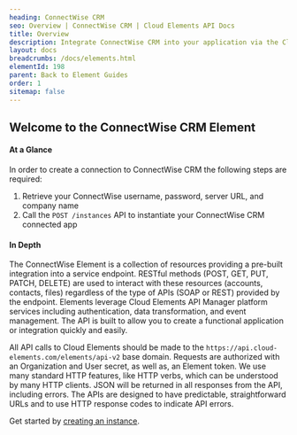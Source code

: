 ```yaml
---
heading: ConnectWise CRM
seo: Overview | ConnectWise CRM | Cloud Elements API Docs
title: Overview
description: Integrate ConnectWise CRM into your application via the Cloud Elements APIs.
layout: docs
breadcrumbs: /docs/elements.html
elementId: 198
parent: Back to Element Guides
order: 1
sitemap: false
---
```


## Welcome to the ConnectWise CRM Element


#### At a Glance

In order to create a connection to ConnectWise CRM the following steps are required:

1. Retrieve your ConnectWise username, password, server URL, and company name
2. Call the `POST /instances` API to instantiate your ConnectWise CRM connected app

#### In Depth

The ConnectWise Element is a collection of resources providing a pre-built integration into a service endpoint. RESTful methods (POST, GET, PUT, PATCH, DELETE) are used to interact with these resources (accounts, contacts, files) regardless of the type of APIs (SOAP or REST) provided by the endpoint. Elements leverage Cloud Elements API Manager platform services including authentication, data transformation, and event management.  The API is built to allow you to create a functional application or integration quickly and easily.

All API calls to Cloud Elements should be made to the `https://api.cloud-elements.com/elements/api-v2` base domain. Requests are authorized with an Organization and User secret, as well as, an Element token.  We use many standard HTTP features, like HTTP verbs, which can be understood by many HTTP clients. JSON will be returned in all responses from the API, including errors. The APIs are designed to have predictable, straightforward URLs and to use HTTP response codes to indicate API errors.

Get started by [creating an instance](connectwise-crm-create-instance.html).
